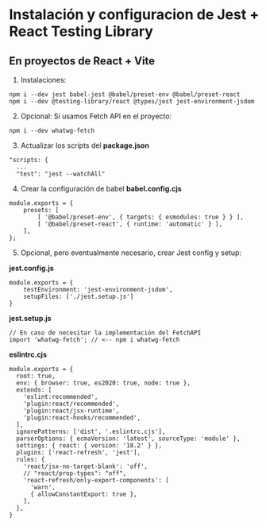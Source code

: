 # Instalación y configuracion de Jest + React Testing Library
## En proyectos de React + Vite

1. Instalaciones:
```
npm i --dev jest babel-jest @babel/preset-env @babel/preset-react 
npm i --dev @testing-library/react @types/jest jest-environment-jsdom
```

2. Opcional: Si usamos Fetch API en el proyecto:
```
npm i --dev whatwg-fetch
```

3. Actualizar los scripts del __package.json__
```
"scripts: {
  ...
  "test": "jest --watchAll"
```

4. Crear la configuración de babel __babel.config.cjs__
```
module.exports = {
    presets: [
        [ '@babel/preset-env', { targets: { esmodules: true } } ],
        [ '@babel/preset-react', { runtime: 'automatic' } ],
    ],
};
```

5. Opcional, pero eventualmente necesario, crear Jest config y setup:

__jest.config.js__
```
module.exports = {
    testEnvironment: 'jest-environment-jsdom',
    setupFiles: ['./jest.setup.js']
}
```

__jest.setup.js__
```
// En caso de necesitar la implementación del FetchAPI
import 'whatwg-fetch'; // <-- npm i whatwg-fetch
```

__eslintrc.cjs__
```
module.exports = {
  root: true,
  env: { browser: true, es2020: true, node: true },
  extends: [
    'eslint:recommended',
    'plugin:react/recommended',
    'plugin:react/jsx-runtime',
    'plugin:react-hooks/recommended',
  ],
  ignorePatterns: ['dist', '.eslintrc.cjs'],
  parserOptions: { ecmaVersion: 'latest', sourceType: 'module' },
  settings: { react: { version: '18.2' } },
  plugins: ['react-refresh', 'jest'],
  rules: {
    'react/jsx-no-target-blank': 'off',
    // "react/prop-types": "off",
    'react-refresh/only-export-components': [
      'warn',
      { allowConstantExport: true },
    ],
  },
}
```